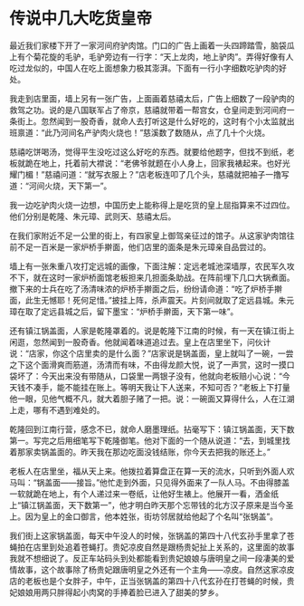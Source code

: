 # 传说中几大吃货皇帝

最近我们家楼下开了一家河间府驴肉馆。门口的广告上画着一头四蹄踏雪，脑袋瓜上有个菊花旋的毛驴，毛驴旁边有一行字：“天上龙肉，地上驴肉”。弄得好像有人吃过龙似的，中国人在吃上面想象力极其澎湃。下面有一行小字细数吃驴肉的好处。 

我走到店里面，墙上另有一张广告，上面画着慈禧太后，广告上细数了一段驴肉的救驾之功。说的是八国联军占了帝京，慈禧就带着一帮宫女，仓皇间走到河间府一条街上。忽然闻到一股奇香，就命人去打听这是什么好吃的，这时有个小太监就出班禀道：“此乃河间名产驴肉火烧也！”慈溪数了数随从，点了几十个火烧。 

慈禧吃饼喝汤，觉得平生没吃过这么好吃的东西。就要给他题字，但找不到纸，老板就跪在地上，托着前大襟说：“老佛爷就题在小人身上，回家我裱起来。也好光耀门楣！”慈禧问道：“就写衣服上？”店老板连叩了几个头，慈禧就把袖子一撸写道：“河间火烧，天下第一”。 

我一边吃驴肉火烧一边想，中国历史上能称得上是吃货的皇上屈指算来不过四位。他们分别是乾隆、朱元璋、武则天、慈禧太后。 

在我们家附近不足一公里的街上，有四家皇上御驾亲征过的馆子。从这家驴肉馆往前不足一百米是一家炉桥手擀面，他们店里的面条是朱元璋亲自品尝过的。 

墙上有一张朱重八攻打定远城的画像，下面注解：定远老城池深墙厚，农民军久攻不下，就在这时一家炉桥面馆老板担来几担面条助战。在阵前埋下几口大锅煮面。撤下来的士兵在吃了汤清味浓的炉桥手擀面之后，纷纷请命道：“吃了炉桥手擀面，此生无憾耶！死何足惜。”披挂上阵，杀声震天。片刻间就取了定远县城。朱元璋在取了定远县城之后，留下墨宝：“炉桥手擀面，天下第一味”。 

还有镇江锅盖面，人家是乾隆罩着的。说是乾隆下江南的时候，有一天在镇江街上闲逛，忽然闻到一股奇香。他就闻着味道追过去。皇上在店里坐下，问伙计说：“店家，你这个店里卖的是什么面？”店家说是锅盖面，皇上就叫了一碗，一尝之下这个面滑爽而筋道，汤清而有味，不由得龙颜大悦，说了一声赏，这时一摸口袋坏了：今天出来没有带随从，口袋里一两银子没有，他就向老板赔小心说：“今天钱不凑手，能不能挂在账上。等明天我让下人送来，不知可否？”老板上下打量他一眼，见他气概不凡，就大着胆子赌了一把。说：一碗面又算得什么，人在江湖上走，哪有不遇到难处的。 

乾隆回到江南行营，感念不已，就命人磨墨理纸。拈毫写下：镇江锅盖面，天下数第一。写完之后用细笔写下乾隆御笔。他对下面的一个随从说道：“去，到城里找着那家卖锅盖面的。昨天我在那边吃面没钱结账，你今天去把我的账还上。” 

老板人在店里坐，福从天上来。他拨拉着算盘正在算一天的流水，只听到外面人欢马叫：“锅盖面——接旨。”他忙走到外面，只见得外面来了一队人马。不由得膝盖一软就跪在地上，有个人递过来一卷纸，让他好生裱上。他展开一看，洒金纸上“镇江锅盖面，天下数第一”，他才明白昨天那个忘带钱的北方汉子原来是当今圣上。因为皇上的金口御言，他本姓张，街坊邻居就给他起了个名叫“张锅盖”。 

我们街上这家锅盖面，每天中午没人的时候，张锅盖的第四十八代玄孙手里拿了苍蝇拍在店里到处追着苍蝇打。贵妃凉皮自然是跟杨贵妃扯上关系的，这里面的故事我就不想细说了。反正车站码头到处都能看到贵妃娘娘与唐明皇之间一段凄美的爱情故事，这个故事除了杨贵妃跟唐明皇之外还有一个主角——凉皮。自然这家凉皮店的老板也是个女胖子，中午，正当张锅盖的第四十八代玄孙在打苍蝇的时候，贵妃娘娘用两只胖得起小肉窝的手捧着脸已进入了甜美的梦乡。